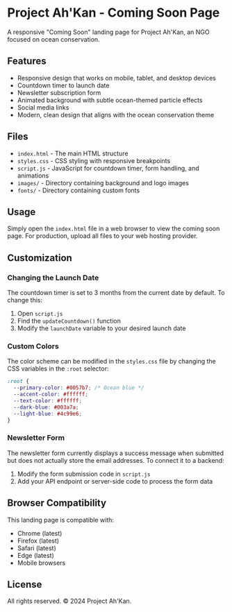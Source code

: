 # Project Ah'Kan - Coming Soon Page

A responsive "Coming Soon" landing page for Project Ah'Kan, an NGO focused on ocean conservation.

## Features

- Responsive design that works on mobile, tablet, and desktop devices
- Countdown timer to launch date
- Newsletter subscription form
- Animated background with subtle ocean-themed particle effects
- Social media links
- Modern, clean design that aligns with the ocean conservation theme

## Files

- `index.html` - The main HTML structure
- `styles.css` - CSS styling with responsive breakpoints
- `script.js` - JavaScript for countdown timer, form handling, and animations
- `images/` - Directory containing background and logo images
- `fonts/` - Directory containing custom fonts

## Usage

Simply open the `index.html` file in a web browser to view the coming soon page. For production, upload all files to your web hosting provider.

## Customization

### Changing the Launch Date

The countdown timer is set to 3 months from the current date by default. To change this:

1. Open `script.js`
2. Find the `updateCountdown()` function
3. Modify the `launchDate` variable to your desired launch date

### Custom Colors

The color scheme can be modified in the `styles.css` file by changing the CSS variables in the `:root` selector:

```css
:root {
  --primary-color: #0057b7; /* Ocean blue */
  --accent-color: #ffffff;
  --text-color: #ffffff;
  --dark-blue: #003a7a;
  --light-blue: #4c99e6;
}
```

### Newsletter Form

The newsletter form currently displays a success message when submitted but does not actually store the email addresses. To connect it to a backend:

1. Modify the form submission code in `script.js`
2. Add your API endpoint or server-side code to process the form data

## Browser Compatibility

This landing page is compatible with:

- Chrome (latest)
- Firefox (latest)
- Safari (latest)
- Edge (latest)
- Mobile browsers

## License

All rights reserved. © 2024 Project Ah'Kan.
